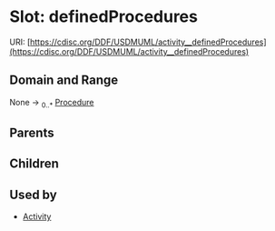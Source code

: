 
# Slot: definedProcedures




URI: [https://cdisc.org/DDF/USDMUML/activity__definedProcedures](https://cdisc.org/DDF/USDMUML/activity__definedProcedures)


## Domain and Range

None &#8594;  <sub>0..\*</sub> [Procedure](Procedure.md)

## Parents


## Children


## Used by

 * [Activity](Activity.md)
